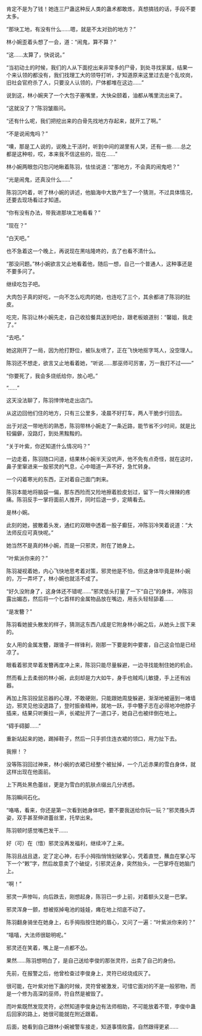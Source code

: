 肯定不是为了钱！她连三尸蛊这种反人类的蛊术都敢炼，真想搞钱的话，手段不要太多。

“那块工地，有没有什么……嗯，就是不太对劲的地方？”

林小婉歪着头想了一会，道：“闹鬼，算不算？”

“这……太算了，快说说。”

“当初动土的时候，我们的人从下面挖出来非常多的尸骨，到处寻找家属，结果一个来认领的都没有，我们找理工大的领导打听，才知道原来这里过去是个乱坟岗，旧社会官府杀了人，只要没人认领的，尸体都堆在这边……”

说到这，林小婉夹了一个大包子塞嘴里，大快朵颐着，油都从嘴里流出来了。

“这就没了？”陈羽皱眉问。

“还有什么呢，我们把挖出来的白骨先找地方存起来，就开工了啊。”

“不是说闹鬼吗？”

“噢，那是工人说的，说晚上干活时，听到中间的湖里有人哭，还有一些……总之都是这种啦，哎，本来我不信这些的，现在……”

林小婉两眼忽闪忽闪地瞅着陈羽，怯怯说道：“那地方，不会真的闹鬼吧？”

“光是闹鬼，还真没什么……”

陈羽沉吟着，听了林小婉的讲述，他脑海中大致产生了一个猜测，不过具体情况，还要去现场看过才知道。

“你有没有办法，带我进那块工地看看？”

“现在？”

“白天吧。”

也不急着这一个晚上，再说现在黑咕隆咚的，去了也看不清什么。

“那没问题。”林小婉欲言又止地看着他，随后一想，自己一个普通人，这种事还是不要多问了。

继续吃包子吧。

大肉包子真的好吃，一向不怎么吃肉的她，也连吃了三个，其余都进了陈羽的肚皮。

吃完，陈羽让林小婉先走，自己收拾餐具送到吧台，跟老板娘道别：“馨姐，我走了。”

“去吧。”

她这刚开了一局，因为抢打野位，被队友喷了，正在飞快地抠字骂人，没空理人。

陈羽还不想走，欲言又止地看着她，“听说……那巫师可厉害，万一我打不过——”

“你要死了，我会多烧纸给你，放心吧。”

“……”

这天没法聊了，陈羽悻悻地走出店门。

从这边回他们住的地方，只有三公里多，凌晨不好打车，两人干脆步行回去。

出于对这一带地形的熟悉，陈羽带林小婉走了一条近路，能节省不少时间，就是比较偏僻，没路灯，到处黑黢黢的。

“关于叶紫，你还知道什么情况吗？”

一边走着，陈羽随口问道，结果林小婉半天没吭声，他不免有点奇怪，就在这时，鼻子里窜进来一股邪灵的气息，心中暗道一声不好，急忙转身。

一个闪着寒光的东西，正对着自己面门刺来。

陈羽本能地将脑袋一偏，那东西险而又险地擦着脸皮划过，留下一阵火辣辣的疼痛。陈羽反手一掌将面前人推开，同时后退一步，定睛看去。

是林小婉。

此刻的她，披散着头发，通红的双眼中透着一股子癫狂，冲陈羽冷笑着说道：“大法师反应可真快呢。”

她当然不是真的林小婉，而是一只邪灵，附在了她身上。

“叶紫派你来的？”

陈羽凝视着她，内心飞快地思考着对策，邪灵他是不怕，但这身体毕竟是林小婉的，万一弄坏了，林小婉也就活不成了。

“好久没附身了，这身体还不错呢……”邪灵低头打量了一下“自己”的身体，冲陈羽露出媚态，然后将一个匕首样的金属物品放在嘴边，用舌头轻轻舔着……

“是发簪？”

陈羽看她披头散发的样子，猜测这东西八成是它附身林小婉之后，从她头上拔下来的。

女人用的金属发簪，跟锥子一样锋利，刚那一下要是刺中要害，自己这会怕是已经凉了。

眼看着邪灵举着发簪再度冲上来，陈羽只能尽量躲避，一边寻找能制住她的机会。

然而看上去柔弱的林小婉，此刻却是力大如牛，身手也贼鸡儿敏捷，手上还有凶器。

再加上陈羽投鼠忌器的心理，不敢硬刚，只能跟她周旋躲避，渐渐地被逼到一堵墙边，邪灵见他没退路了，登时振奋精神，就地一跃，手中簪子志在必得地冲他脖子插来，结果只听撕拉一声，长裙扯开了一道口子，她自己也被绊倒在地上。

“碍手碍脚……”

重新站起来的她，踢掉鞋子，然后一只手抓住连衣裙的领口，用力扯下去。

我擦！？

没等陈羽回过神来，林小婉的衣裙已经整个被扯掉，一个几近赤果的雪白身体，就这样出现在他面前。

上下两处黑色蕾丝，更是为雪白的肌肤点缀出几分诱惑。

陈羽瞬间石化。

“咯咯，看来，你还是第一次看到她身体吧，要不要我送给你玩一玩？”邪灵搔头弄姿，双手甚至伸进蕾丝里，托举出来。

陈羽顿时感觉嘴巴发干……

好（可）在（惜）邪灵没再发福利，继续冲了上来。

陈羽且战且退，定了定心神，右手小拇指悄悄划破掌心，凭着直觉，蘸血在掌心写下一个“敕”字，然后故意卖了个破绽，引邪灵近身，突然抬头，一巴掌呼在她脑门上。

“啊！”

邪灵一声惨叫，向后跌去，刚想起身，陈羽已一步上前，对着额头又是一巴掌。

邪灵浑身一颤，想被抠掉电池的娃娃，瘫在地上彻底不动了。

陈羽翻身骑坐在她身上，右手拇指按住她的眉心，又问了一遍：“叶紫派你来的？”

“嘻嘻，大法师很聪明呢。”

邪灵还在笑着，嘴上是一点都不怂。

果然……陈羽想明白了，是自己送给李俊的那张灵符，出卖了自己的身份。

先前，在报警之后，他曾检查过李俊身上，灵符已经烧成灰了。

很可能，在叶紫对他下蛊的时候，灵符曾被激发，可惜它面对的不是一般邪物，而是一个修为高深的巫师，符自然是被毁了。

而叶紫既然发现灵符，必然知道李俊身边有法师相助，不可能放着不管，李俊中蛊后回家的路上，她很可能就在附近跟着。

后面，她看到自己跟林小婉被警车接走，知道事情败露，自然跟得更紧……
